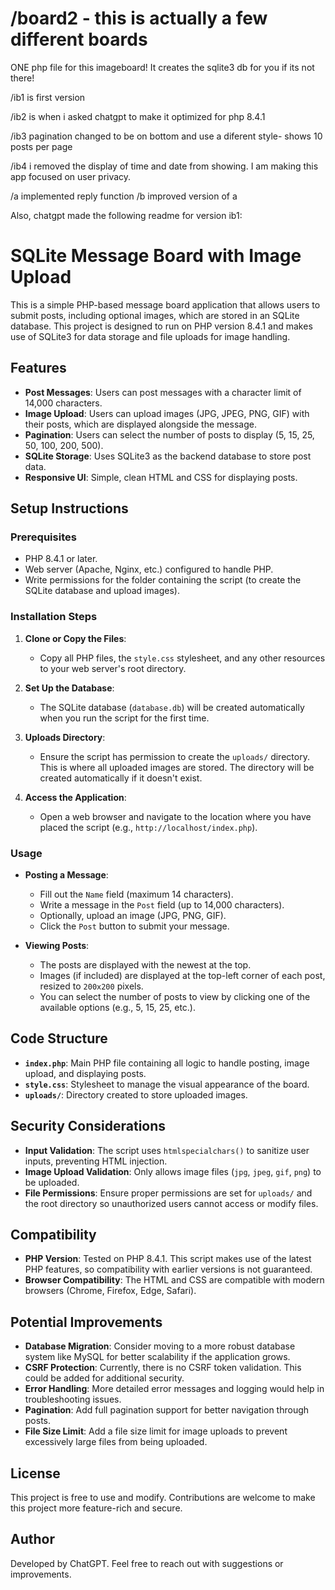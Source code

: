 
# /board2 - this is actually a few different boards






ONE php file for this imageboard! It creates the sqlite3 db for you if its not there! 

/ib1 is first version

/ib2 is when i asked chatgpt to make it optimized for php 8.4.1 

/ib3 pagination changed to be on bottom and use a diferent style- shows 10 posts per page

/ib4 i removed the display of time and date from showing. I am making this app focused on user privacy. 

/a implemented reply function 
/b improved version of a 

Also, chatgpt made the following readme for version ib1:


# SQLite Message Board with Image Upload

This is a simple PHP-based message board application that allows users to submit posts, including optional images, which are stored in an SQLite database. This project is designed to run on PHP version 8.4.1 and makes use of SQLite3 for data storage and file uploads for image handling.

## Features

- **Post Messages**: Users can post messages with a character limit of 14,000 characters.
- **Image Upload**: Users can upload images (JPG, JPEG, PNG, GIF) with their posts, which are displayed alongside the message.
- **Pagination**: Users can select the number of posts to display (5, 15, 25, 50, 100, 200, 500).
- **SQLite Storage**: Uses SQLite3 as the backend database to store post data.
- **Responsive UI**: Simple, clean HTML and CSS for displaying posts.

## Setup Instructions

### Prerequisites

- PHP 8.4.1 or later.
- Web server (Apache, Nginx, etc.) configured to handle PHP.
- Write permissions for the folder containing the script (to create the SQLite database and upload images).

### Installation Steps

1. **Clone or Copy the Files**:
   - Copy all PHP files, the `style.css` stylesheet, and any other resources to your web server's root directory.

2. **Set Up the Database**:
   - The SQLite database (`database.db`) will be created automatically when you run the script for the first time.

3. **Uploads Directory**:
   - Ensure the script has permission to create the `uploads/` directory. This is where all uploaded images are stored. The directory will be created automatically if it doesn't exist.

4. **Access the Application**:
   - Open a web browser and navigate to the location where you have placed the script (e.g., `http://localhost/index.php`).

### Usage

- **Posting a Message**:
  - Fill out the `Name` field (maximum 14 characters).
  - Write a message in the `Post` field (up to 14,000 characters).
  - Optionally, upload an image (JPG, PNG, GIF).
  - Click the `Post` button to submit your message.

- **Viewing Posts**:
  - The posts are displayed with the newest at the top.
  - Images (if included) are displayed at the top-left corner of each post, resized to `200x200` pixels.
  - You can select the number of posts to view by clicking one of the available options (e.g., 5, 15, 25, etc.).

## Code Structure

- **`index.php`**: Main PHP file containing all logic to handle posting, image upload, and displaying posts.
- **`style.css`**: Stylesheet to manage the visual appearance of the board.
- **`uploads/`**: Directory created to store uploaded images.

## Security Considerations

- **Input Validation**: The script uses `htmlspecialchars()` to sanitize user inputs, preventing HTML injection.
- **Image Upload Validation**: Only allows image files (`jpg`, `jpeg`, `gif`, `png`) to be uploaded.
- **File Permissions**: Ensure proper permissions are set for `uploads/` and the root directory so unauthorized users cannot access or modify files.

## Compatibility

- **PHP Version**: Tested on PHP 8.4.1. This script makes use of the latest PHP features, so compatibility with earlier versions is not guaranteed.
- **Browser Compatibility**: The HTML and CSS are compatible with modern browsers (Chrome, Firefox, Edge, Safari).

## Potential Improvements

- **Database Migration**: Consider moving to a more robust database system like MySQL for better scalability if the application grows.
- **CSRF Protection**: Currently, there is no CSRF token validation. This could be added for additional security.
- **Error Handling**: More detailed error messages and logging would help in troubleshooting issues.
- **Pagination**: Add full pagination support for better navigation through posts.
- **File Size Limit**: Add a file size limit for image uploads to prevent excessively large files from being uploaded.

## License

This project is free to use and modify. Contributions are welcome to make this project more feature-rich and secure.

## Author

Developed by ChatGPT. Feel free to reach out with suggestions or improvements.


